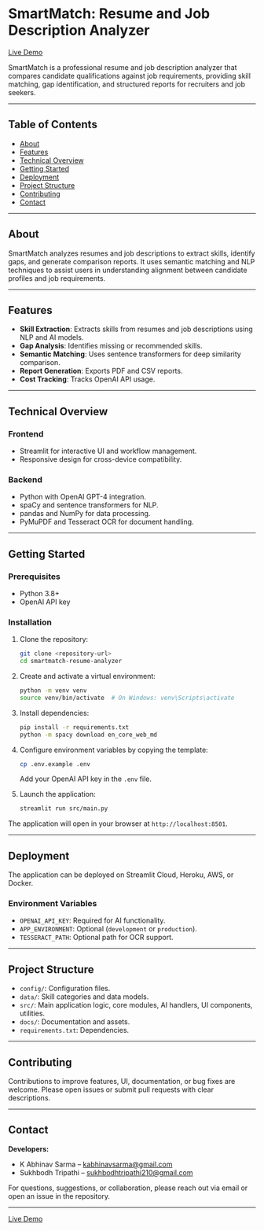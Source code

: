 # SmartMatch: Resume and Job Description Analyzer

[Live Demo](https://smartmatch-analyzer.streamlit.app/)

SmartMatch is a professional resume and job description analyzer that compares candidate qualifications against job requirements, providing skill matching, gap identification, and structured reports for recruiters and job seekers.

---

## Table of Contents

- [About](#about)
- [Features](#features)
- [Technical Overview](#technical-overview)
- [Getting Started](#getting-started)
- [Deployment](#deployment)
- [Project Structure](#project-structure)
- [Contributing](#contributing)
- [Contact](#contact)

---

## About

SmartMatch analyzes resumes and job descriptions to extract skills, identify gaps, and generate comparison reports. It uses semantic matching and NLP techniques to assist users in understanding alignment between candidate profiles and job requirements.

---

## Features

- **Skill Extraction**: Extracts skills from resumes and job descriptions using NLP and AI models.
- **Gap Analysis**: Identifies missing or recommended skills.
- **Semantic Matching**: Uses sentence transformers for deep similarity comparison.
- **Report Generation**: Exports PDF and CSV reports.
- **Cost Tracking**: Tracks OpenAI API usage.

---

## Technical Overview

### Frontend

- Streamlit for interactive UI and workflow management.
- Responsive design for cross-device compatibility.

### Backend

- Python with OpenAI GPT-4 integration.
- spaCy and sentence transformers for NLP.
- pandas and NumPy for data processing.
- PyMuPDF and Tesseract OCR for document handling.

---

## Getting Started

### Prerequisites

- Python 3.8+
- OpenAI API key

### Installation

1. Clone the repository:
   ```bash
   git clone <repository-url>
   cd smartmatch-resume-analyzer
   ```
2. Create and activate a virtual environment:
   ```bash
   python -m venv venv
   source venv/bin/activate  # On Windows: venv\Scripts\activate
   ```
3. Install dependencies:
   ```bash
   pip install -r requirements.txt
   python -m spacy download en_core_web_md
   ```
4. Configure environment variables by copying the template:
   ```bash
   cp .env.example .env
   ```
   Add your OpenAI API key in the `.env` file.

5. Launch the application:
   ```bash
   streamlit run src/main.py
   ```

The application will open in your browser at `http://localhost:8501`.

---

## Deployment

The application can be deployed on Streamlit Cloud, Heroku, AWS, or Docker.

### Environment Variables

- `OPENAI_API_KEY`: Required for AI functionality.
- `APP_ENVIRONMENT`: Optional (`development` or `production`).
- `TESSERACT_PATH`: Optional path for OCR support.

---

## Project Structure

- `config/`: Configuration files.
- `data/`: Skill categories and data models.
- `src/`: Main application logic, core modules, AI handlers, UI components, utilities.
- `docs/`: Documentation and assets.
- `requirements.txt`: Dependencies.

---

## Contributing

Contributions to improve features, UI, documentation, or bug fixes are welcome. Please open issues or submit pull requests with clear descriptions.

---

## Contact

**Developers:**

- K Abhinav Sarma – kabhinavsarma@gmail.com
- Sukhbodh Tripathi – sukhbodhtripathi210@gmail.com

For questions, suggestions, or collaboration, please reach out via email or open an issue in the repository.

---

[Live Demo](https://smartmatch-analyzer.streamlit.app/)

